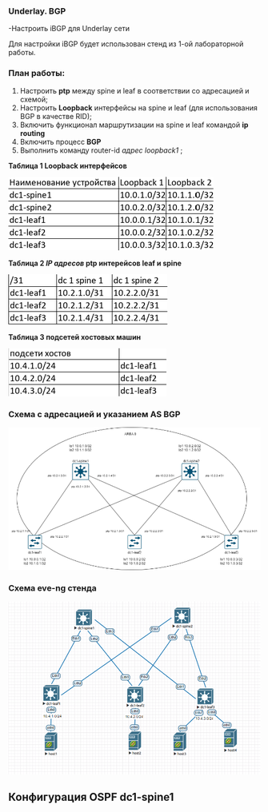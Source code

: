 ### **Underlay. BGP**

-Настроить iBGP для Underlay сети

Для настройки iBGP будет использован стенд из 1-ой лабораторной работы.

### **План работы:**
1. Настроить **ptp** между spine и leaf в соответствии со адресацией и схемой;
2. Настроить **Loopback** интерфейсы на spine и leaf (для использования BGP в качестве RID);
3. Включить функционал маршрутизации на spine и leaf командой **ip routing**
4. Включить процесс **BGP**
5. Выполнить команду router-id *адрес loopback1* ;


**Таблица 1 Loopback интерфейсов**
  
![](https://github.com/OneEyedDrake/otus-dc-net/blob/main/labs/lab02/addres%20loopback.png)

**Таблица 2 *IP адресов* ptp интерейсов leaf и spine**

![](https://github.com/OneEyedDrake/otus-dc-net/blob/main/labs/lab02/ptp%20network.png)

**Таблица 3 подсетей хостовых машин**

![](https://github.com/OneEyedDrake/otus-dc-net/blob/main/labs/lab02/host-network.png)

### **Cхема с адресацией и указанием AS BGP**

![](https://github.com/OneEyedDrake/otus-dc-net/blob/main/labs/lab02/draw.io.png)

### **Cхема eve-ng стенда**
![](https://github.com/OneEyedDrake/otus-dc-net/blob/main/labs/lab02/eve-ng-scheme.png)

## Конфигурация OSPF dc1-spine1
